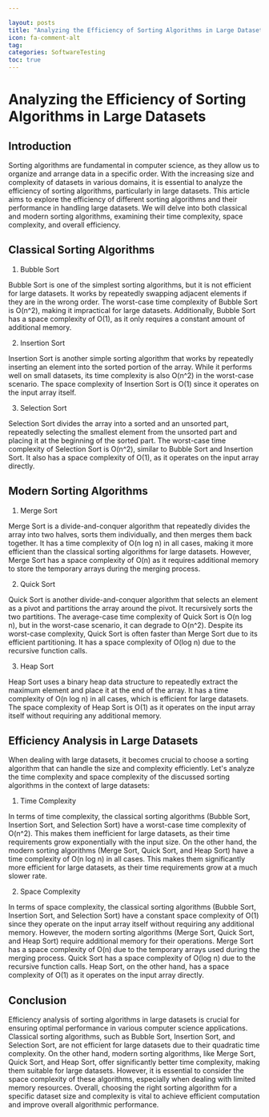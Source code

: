 ```yaml
---

layout: posts
title: "Analyzing the Efficiency of Sorting Algorithms in Large Datasets"
icon: fa-comment-alt
tag:      
categories: SoftwareTesting
toc: true
---
```




# Analyzing the Efficiency of Sorting Algorithms in Large Datasets

## Introduction

Sorting algorithms are fundamental in computer science, as they allow us to organize and arrange data in a specific order. With the increasing size and complexity of datasets in various domains, it is essential to analyze the efficiency of sorting algorithms, particularly in large datasets. This article aims to explore the efficiency of different sorting algorithms and their performance in handling large datasets. We will delve into both classical and modern sorting algorithms, examining their time complexity, space complexity, and overall efficiency.

## Classical Sorting Algorithms

1. Bubble Sort

Bubble Sort is one of the simplest sorting algorithms, but it is not efficient for large datasets. It works by repeatedly swapping adjacent elements if they are in the wrong order. The worst-case time complexity of Bubble Sort is O(n^2), making it impractical for large datasets. Additionally, Bubble Sort has a space complexity of O(1), as it only requires a constant amount of additional memory.

2. Insertion Sort

Insertion Sort is another simple sorting algorithm that works by repeatedly inserting an element into the sorted portion of the array. While it performs well on small datasets, its time complexity is also O(n^2) in the worst-case scenario. The space complexity of Insertion Sort is O(1) since it operates on the input array itself.

3. Selection Sort

Selection Sort divides the array into a sorted and an unsorted part, repeatedly selecting the smallest element from the unsorted part and placing it at the beginning of the sorted part. The worst-case time complexity of Selection Sort is O(n^2), similar to Bubble Sort and Insertion Sort. It also has a space complexity of O(1), as it operates on the input array directly.

## Modern Sorting Algorithms

1. Merge Sort

Merge Sort is a divide-and-conquer algorithm that repeatedly divides the array into two halves, sorts them individually, and then merges them back together. It has a time complexity of O(n log n) in all cases, making it more efficient than the classical sorting algorithms for large datasets. However, Merge Sort has a space complexity of O(n) as it requires additional memory to store the temporary arrays during the merging process.

2. Quick Sort

Quick Sort is another divide-and-conquer algorithm that selects an element as a pivot and partitions the array around the pivot. It recursively sorts the two partitions. The average-case time complexity of Quick Sort is O(n log n), but in the worst-case scenario, it can degrade to O(n^2). Despite its worst-case complexity, Quick Sort is often faster than Merge Sort due to its efficient partitioning. It has a space complexity of O(log n) due to the recursive function calls.

3. Heap Sort

Heap Sort uses a binary heap data structure to repeatedly extract the maximum element and place it at the end of the array. It has a time complexity of O(n log n) in all cases, which is efficient for large datasets. The space complexity of Heap Sort is O(1) as it operates on the input array itself without requiring any additional memory.

## Efficiency Analysis in Large Datasets

When dealing with large datasets, it becomes crucial to choose a sorting algorithm that can handle the size and complexity efficiently. Let's analyze the time complexity and space complexity of the discussed sorting algorithms in the context of large datasets:

1. Time Complexity

In terms of time complexity, the classical sorting algorithms (Bubble Sort, Insertion Sort, and Selection Sort) have a worst-case time complexity of O(n^2). This makes them inefficient for large datasets, as their time requirements grow exponentially with the input size. On the other hand, the modern sorting algorithms (Merge Sort, Quick Sort, and Heap Sort) have a time complexity of O(n log n) in all cases. This makes them significantly more efficient for large datasets, as their time requirements grow at a much slower rate.

2. Space Complexity

In terms of space complexity, the classical sorting algorithms (Bubble Sort, Insertion Sort, and Selection Sort) have a constant space complexity of O(1) since they operate on the input array itself without requiring any additional memory. However, the modern sorting algorithms (Merge Sort, Quick Sort, and Heap Sort) require additional memory for their operations. Merge Sort has a space complexity of O(n) due to the temporary arrays used during the merging process. Quick Sort has a space complexity of O(log n) due to the recursive function calls. Heap Sort, on the other hand, has a space complexity of O(1) as it operates on the input array directly.

## Conclusion

Efficiency analysis of sorting algorithms in large datasets is crucial for ensuring optimal performance in various computer science applications. Classical sorting algorithms, such as Bubble Sort, Insertion Sort, and Selection Sort, are not efficient for large datasets due to their quadratic time complexity. On the other hand, modern sorting algorithms, like Merge Sort, Quick Sort, and Heap Sort, offer significantly better time complexity, making them suitable for large datasets. However, it is essential to consider the space complexity of these algorithms, especially when dealing with limited memory resources. Overall, choosing the right sorting algorithm for a specific dataset size and complexity is vital to achieve efficient computation and improve overall algorithmic performance.